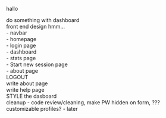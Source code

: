 hallo  
  
do something with dashboard  
front end design hmm...  
    - navbar  
    - homepage  
    - login page  
    - dashboard  
    - stats page  
    - Start new session page  
    - about page  
LOGOUT  
write about page  
write help page  
STYLE the dasboard  
cleanup - code review/cleaning, make PW hidden on form, ???
customizable profiles? - later  